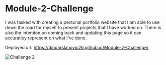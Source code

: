 # Module-2-Challenge

I was tasked with creating a personal portfolio website that I am able to use down the road for myself to present projects that I have worked on. There is also the intention on coming back and updating this page so it can accuratley represent on what I've done.

Deployed url: https://dinoarslanovic26.github.io/Module-2-Challenge/

![Challenge 2](https://user-images.githubusercontent.com/117688172/205815616-bf0f104a-73d5-41e7-b54b-4110e4006334.png)
